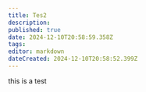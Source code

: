 ```yaml
---
title: Tes2
description: 
published: true
date: 2024-12-10T20:58:59.358Z
tags: 
editor: markdown
dateCreated: 2024-12-10T20:58:52.399Z
---
```


this is a test
